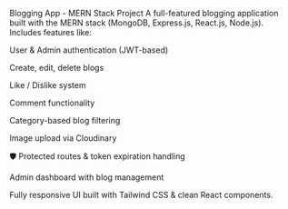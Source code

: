  Blogging App - MERN Stack Project
A full-featured blogging application built with the MERN stack (MongoDB, Express.js, React.js, Node.js).
Includes features like:

 User & Admin authentication (JWT-based)

 Create, edit, delete blogs

 Like / Dislike system

 Comment functionality

 Category-based blog filtering

 Image upload via Cloudinary

🛡 Protected routes & token expiration handling

 Admin dashboard with blog management

Fully responsive UI built with Tailwind CSS & clean React components.
